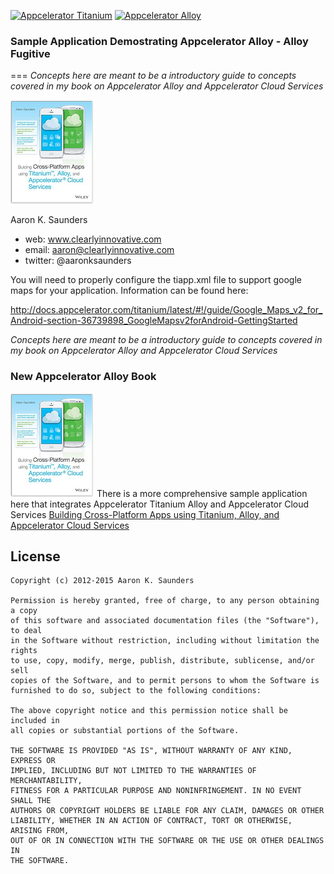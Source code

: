 [![Appcelerator Titanium](http://www-static.appcelerator.com/badges/titanium-git-badge-sq.png)](http://appcelerator.com/titanium/) [![Appcelerator Alloy](http://www-static.appcelerator.com/badges/alloy-git-badge-sq.png)](http://appcelerator.com/alloy/)

### Sample Application Demostrating Appcelerator Alloy - Alloy Fugitive
===
_Concepts here are meant to be a introductory guide to concepts covered in my book on Appcelerator Alloy and Appcelerator Cloud Services_

![text](https://raw.githubusercontent.com/aaronksaunders/testInClass/master/screens/small_book_cover.png)

Aaron K. Saunders
- web: www.clearlyinnovative.com
- email: aaron@clearlyinnovative.com 
- twitter: @aaronksaunders  

You will need to properly configure the tiapp.xml file to support google maps for your
application. Information can be found here:

http://docs.appcelerator.com/titanium/latest/#!/guide/Google_Maps_v2_for_Android-section-36739898_GoogleMapsv2forAndroid-GettingStarted

_Concepts here are meant to be a introductory guide to concepts covered in my book on Appcelerator Alloy and Appcelerator Cloud Services_

### New Appcelerator Alloy Book

![text](https://raw.githubusercontent.com/aaronksaunders/testInClass/master/screens/small_book_cover.png)
There is a more comprehensive sample application here that integrates Appcelerator Titanium Alloy and Appcelerator Cloud Services [Building Cross-Platform Apps using Titanium, Alloy, and Appcelerator Cloud Services](https://github.com/aaronksaunders/AppC-Alloy-Book)


## License

    Copyright (c) 2012-2015 Aaron K. Saunders

    Permission is hereby granted, free of charge, to any person obtaining a copy
    of this software and associated documentation files (the "Software"), to deal
    in the Software without restriction, including without limitation the rights
    to use, copy, modify, merge, publish, distribute, sublicense, and/or sell
    copies of the Software, and to permit persons to whom the Software is
    furnished to do so, subject to the following conditions:

    The above copyright notice and this permission notice shall be included in
    all copies or substantial portions of the Software.

    THE SOFTWARE IS PROVIDED "AS IS", WITHOUT WARRANTY OF ANY KIND, EXPRESS OR
    IMPLIED, INCLUDING BUT NOT LIMITED TO THE WARRANTIES OF MERCHANTABILITY,
    FITNESS FOR A PARTICULAR PURPOSE AND NONINFRINGEMENT. IN NO EVENT SHALL THE
    AUTHORS OR COPYRIGHT HOLDERS BE LIABLE FOR ANY CLAIM, DAMAGES OR OTHER
    LIABILITY, WHETHER IN AN ACTION OF CONTRACT, TORT OR OTHERWISE, ARISING FROM,
    OUT OF OR IN CONNECTION WITH THE SOFTWARE OR THE USE OR OTHER DEALINGS IN
    THE SOFTWARE.
